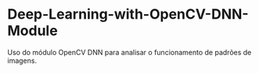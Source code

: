 # Deep-Learning-with-OpenCV-DNN-Module
Uso do módulo OpenCV DNN para analisar o funcionamento de padrões de imagens. 

